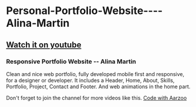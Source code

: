 # Personal-Portfolio-Website----Alina-Martin

## [Watch it on youtube](https://youtu.be/Eq96RLiSU60)
### Responsive Portfolio Website -- Alina Martin
Clean and nice web portfolio, fully developed mobile first and responsive, for a designer or developer. It includes a Header, Home, About, Skills, Portfolio, Project, Contact and Footer. And web animations in the home part.

Don't forget to join the channel for more videos like this.
[Code with Aarzoo](https://www.youtube.com/channel/UCSm-oKFIIqTHnXnVQoS5TOQ)
